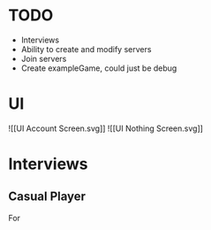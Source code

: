 # TODO 
- Interviews
- Ability to create and modify servers
- Join servers
- Create exampleGame, could just be debug

# UI

![[UI Account Screen.svg]]
![[UI Nothing Screen.svg]]
# Interviews
## Casual Player
For 